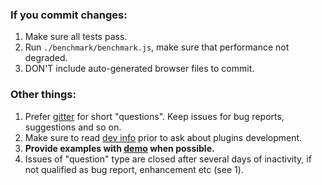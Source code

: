 ### If you commit changes:

1. Make sure all tests pass.
2. Run `./benchmark/benchmark.js`, make sure that performance not degraded.
3. DON'T include auto-generated browser files to commit.

### Other things:

1. Prefer [gitter](https://gitter.im/markdown-it/markdown-it) for short "questions".
   Keep issues for bug reports, suggestions and so on.
2. Make sure to read [dev info](https://github.com/markdown-it/markdown-it/tree/master/docs)
   prior to ask about plugins development.
3. __Provide examples with [demo](https://markdown-it.github.io/) when possible.__
4. Issues of "question" type are closed after several days of inactivity,
   if not qualified as bug report, enhancement etc (see 1).
